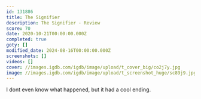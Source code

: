 ```yaml
---
id: 131886
title: The Signifier
description: The Signifier - Review
score: 70
date: 2020-10-21T00:00:00.000Z
completed: true
goty: []
modified_date: 2024-08-16T00:00:00.000Z
screenshots: []
videos: []
cover: //images.igdb.com/igdb/image/upload/t_cover_big/co2j7y.jpg
image: //images.igdb.com/igdb/image/upload/t_screenshot_huge/sc89j9.jpg
---
```

I dont even know what happened, but it had a cool ending.